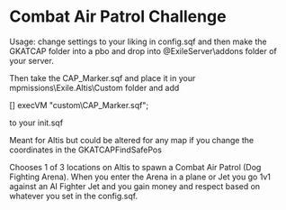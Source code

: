 # Combat Air Patrol Challenge
Usage: change settings to your liking in config.sqf and then make the GKATCAP folder into a pbo and drop into
@ExileServer\addons folder of your server.

Then take the CAP_Marker.sqf and place it in your mpmissions\Exile.Altis\Custom folder and add

[] execVM "custom\CAP_Marker.sqf";

to your init.sqf

Meant for Altis but could be altered for any map if you change the coordinates in the GKATCAPFindSafePos

Chooses 1 of 3 locations on Altis to spawn a Combat Air Patrol (Dog Fighting Arena).  When you enter the Arena in a plane or Jet you go 1v1 against an AI Fighter Jet and you gain money and respect based on whatever you set in the config.sqf.

